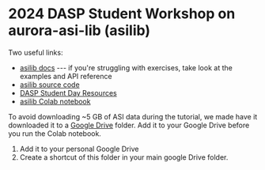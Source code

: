 # 2024 DASP Student Workshop on aurora-asi-lib (asilib)

Two useful links:
- [asilib docs](https://aurora-asi-lib.readthedocs.io/en/latest/index.html) --- if you're struggling with exercises, take look at the examples and API reference
- [asilib source code](http://github.com/mshumko/aurora-asi-lib)
- [DASP Student Day Resources](https://github.com/kylermurphy/DASP_2024)
- [asilib Colab notebook](https://colab.research.google.com/drive/14EqiaMibxc8KjQ3KKefipDSmS1lFpAat?usp=sharing)


To avoid downloading ~5 GB of ASI data during the tutorial, we made have it downloaded it to a [Google Drive](https://drive.google.com/drive/folders/1Gq-wYKa2FeW82puXq0LHIck8b2zeQd7W?usp=sharing) folder. Add it to your Google Drive before you run the Colab notebook.

1. Add it to your personal Google Drive
2. Create a shortcut of this folder in your main google Drive folder.